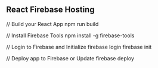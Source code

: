 ## React Firebase Hosting

// Build your React App
npm run build

// Install Firebase Tools
npm install -g firebase-tools

// Login to Firebase and Initialize
firebase login
firebase init

// Deploy app to Firebase or Update
firebase deploy